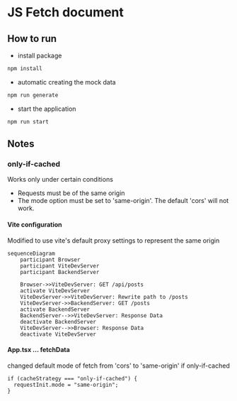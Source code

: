 # JS Fetch document

## How to run

- install package

```bash
npm install
```

- automatic creating the mock data

```bash
npm run generate
```

- start the application

```bash
npm run start
```

## Notes

### only-if-cached

Works only under certain conditions

- Requests must be of the same origin
- The mode option must be set to 'same-origin'. The default 'cors' will not work.

#### Vite configuration

Modified to use vite's default proxy settings to represent the same origin

```mermaid
sequenceDiagram
    participant Browser
    participant ViteDevServer
    participant BackendServer

    Browser->>ViteDevServer: GET /api/posts
    activate ViteDevServer
    ViteDevServer->>ViteDevServer: Rewrite path to /posts
    ViteDevServer->>BackendServer: GET /posts
    activate BackendServer
    BackendServer-->>ViteDevServer: Response Data
    deactivate BackendServer
    ViteDevServer-->>Browser: Response Data
    deactivate ViteDevServer
```

#### App.tsx ... fetchData

changed default mode of fetch from 'cors' to 'same-origin' if only-if-cached

```tsx
if (cacheStrategy === "only-if-cached") {
  requestInit.mode = "same-origin";
}
```
